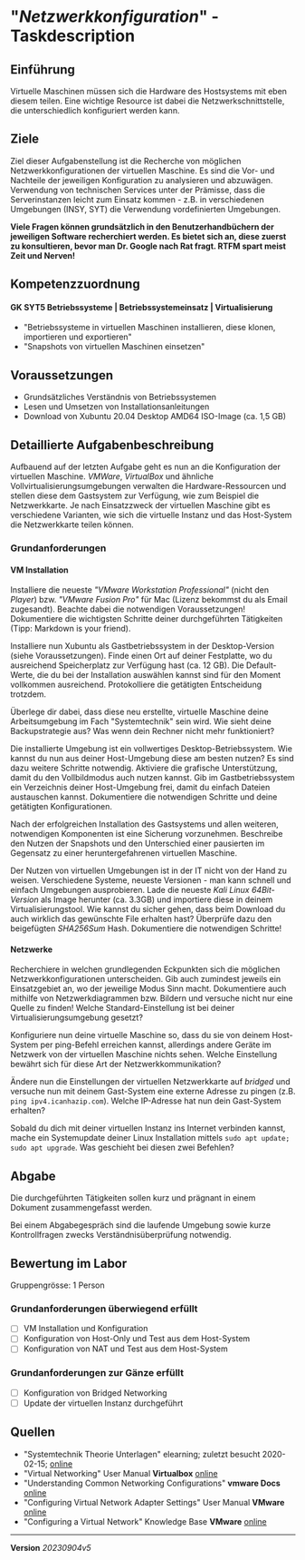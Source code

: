 # "*Netzwerkkonfiguration*" - Taskdescription

## Einführung
Virtuelle Maschinen müssen sich die Hardware des Hostsystems mit eben diesem teilen. Eine wichtige Resource ist dabei die Netzwerkschnittstelle, die unterschiedlich konfiguriert werden kann.

## Ziele
Ziel dieser Aufgabenstellung ist die Recherche von möglichen Netzwerkkonfigurationen der virtuellen Maschine. Es sind die Vor- und Nachteile der jeweiligen Konfiguration zu analysieren und abzuwägen.  
Verwendung von technischen Services unter der Prämisse, dass die Serverinstanzen leicht zum Einsatz kommen - z.B. in verschiedenen Umgebungen (INSY, SYT) die Verwendung  vordefinierten Umgebungen.

**Viele Fragen können grundsätzlich in den Benutzerhandbüchern der jeweiligen Software recherchiert werden. Es bietet sich an, diese zuerst zu konsultieren, bevor man Dr. Google nach Rat fragt. RTFM spart meist Zeit und Nerven!**

## Kompetenzzuordnung
#### GK SYT5 Betriebssysteme | Betriebssystemeinsatz | Virtualisierung
* "Betriebssysteme in virtuellen Maschinen installieren, diese klonen, importieren und exportieren"
* "Snapshots von virtuellen Maschinen einsetzen"

## Voraussetzungen
* Grundsätzliches Verständnis von Betriebssystemen
* Lesen und Umsetzen von Installationsanleitungen
* Download von Xubuntu 20.04 Desktop AMD64 ISO-Image (ca. 1,5 GB)

## Detaillierte Aufgabenbeschreibung
Aufbauend auf der letzten Aufgabe geht es nun an die Konfiguration der virtuellen Maschine.
*VMWare*, *VirtualBox* und ähnliche Vollvirtualisierungsumgebungen verwalten die Hardware-Ressourcen und stellen diese dem Gastsystem zur Verfügung, wie zum Beispiel die Netzwerkkarte.
Je nach Einsatzzweck der virtuellen Maschine gibt es verschiedene Varianten, wie sich die virtuelle Instanz und das Host-System die Netzwerkkarte teilen können.

### Grundanforderungen

#### VM Installation

Installiere die neueste *"VMware Workstation Professional"* (nicht den *Player*) bzw. *"VMware Fusion Pro"* für Mac (Lizenz bekommst du als Email zugesandt). Beachte dabei die notwendigen Voraussetzungen! Dokumentiere die wichtigsten Schritte deiner durchgeführten Tätigkeiten (Tipp: Markdown is your friend).

Installiere nun Xubuntu als Gastbetriebssystem in der Desktop-Version (siehe Voraussetzungen). Finde einen Ort auf deiner Festplatte, wo du ausreichend Speicherplatz zur Verfügung hast (ca. 12 GB). Die Default-Werte, die du bei der Installation auswählen kannst sind für den Moment vollkommen ausreichend. Protokolliere die getätigten Entscheidung trotzdem.

Überlege dir dabei, dass diese neu erstellte, virtuelle Maschine deine Arbeitsumgebung im Fach "Systemtechnik" sein wird. Wie sieht deine Backupstrategie aus? Was wenn dein Rechner nicht mehr funktioniert?

Die installierte Umgebung ist ein vollwertiges Desktop-Betriebssystem. Wie kannst du nun aus deiner Host-Umgebung diese am besten nutzen? Es sind dazu weitere Schritte notwendig. Aktiviere die grafische Unterstützung, damit du den Vollbildmodus auch nutzen kannst. Gib im Gastbetriebssystem ein Verzeichnis deiner Host-Umgebung frei, damit du einfach Dateien austauschen kannst. Dokumentiere die notwendigen Schritte und deine getätigten Konfigurationen.

Nach der erfolgreichen Installation des Gastsystems und allen weiteren, notwendigen Komponenten ist eine Sicherung vorzunehmen. Beschreibe den Nutzen der Snapshots und den Unterschied einer pausierten im Gegensatz zu einer heruntergefahrenen virtuellen Maschine.

Der Nutzen von virtuellen Umgebungen ist in der IT nicht von der Hand zu weisen. Verschiedene Systeme, neueste Versionen - man kann schnell und einfach Umgebungen ausprobieren. Lade die neueste *Kali Linux 64Bit-Version* als Image herunter (ca. 3.3GB) und importiere diese in deinem Virtualisierungstool. Wie kannst du sicher gehen, dass beim Download du auch wirklich das gewünschte File erhalten hast? Überprüfe dazu den beigefügten *SHA256Sum* Hash. Dokumentiere die notwendigen Schritte!

#### Netzwerke

Recherchiere in welchen grundlegenden Eckpunkten sich die möglichen Netzwerkkonfigurationen unterscheiden. Gib auch zumindest jeweils ein Einsatzgebiet an, wo der jeweilige Modus Sinn macht. Dokumentiere auch mithilfe von Netzwerkdiagrammen bzw. Bildern und versuche nicht nur eine Quelle zu finden! Welche Standard-Einstellung ist bei deiner Virtualisierungsumgebung gesetzt?

Konfiguriere nun deine virtuelle Maschine so, dass du sie von deinem Host-System per ping-Befehl erreichen kannst, allerdings andere Geräte im Netzwerk von der virtuellen Maschine nichts sehen. Welche Einstellung bewährt sich für diese Art der Netzwerkkommunikation?

Ändere nun die Einstellungen der virtuellen Netzwerkkarte auf *bridged* und versuche nun mit deinem Gast-System eine externe Adresse zu pingen (z.B. `ping ipv4.icanhazip.com`). Welche IP-Adresse hat nun dein Gast-System erhalten?

Sobald du dich mit deiner virtuellen Instanz ins Internet verbinden kannst, mache ein Systemupdate deiner Linux Installation mittels `sudo apt update; sudo apt upgrade`. Was geschieht bei diesen zwei Befehlen?

## Abgabe
Die durchgeführten Tätigkeiten sollen kurz und prägnant in einem Dokument zusammengefasst werden.

Bei einem Abgabegespräch sind die laufende Umgebung sowie kurze Kontrollfragen zwecks Verständnisüberprüfung notwendig.

## Bewertung im Labor
Gruppengrösse: 1 Person
### Grundanforderungen **überwiegend erfüllt**
- [ ] VM Installation und Konfiguration
- [ ] Konfiguration von Host-Only und Test aus dem Host-System
- [ ] Konfiguration von NAT und Test aus dem Host-System
### Grundanforderungen **zur Gänze erfüllt**
- [ ] Konfiguration von Bridged Networking
- [ ] Update der virtuellen Instanz durchgeführt

## Quellen
* "Systemtechnik Theorie Unterlagen" elearning; zuletzt besucht 2020-02-15; [online](https://elearning.tgm.ac.at/course/view.php?id=1939)
* "Virtual Networking" User Manual **Virtualbox** [online](https://www.virtualbox.org/manual/UserManual.html#networkingdetails)
* "Understanding Common Networking Configurations" **vmware Docs** [online](https://docs.vmware.com/en/VMware-Workstation-Pro/16.0/com.vmware.ws.using.doc/GUID-D9B0A52D-38A2-45D7-A9EB-987ACE77F93C.html)
* "Configuring Virtual Network Adapter Settings" User Manual **VMware** [online](https://docs.vmware.com/en/VMware-Workstation-Player-for-Windows/15.0/com.vmware.player.win.using.doc/GUID-C82DCB68-2EFA-460A-A765-37225883337D.html)
* "Configuring a Virtual Network" Knowledge Base **VMware** [online](https://www.vmware.com/support/ws5/doc/ws_net.html)


---
**Version** *20230904v5*

